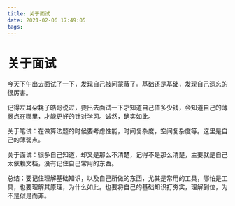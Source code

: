 ```yaml
---
title: 关于面试
date: 2021-02-06 17:49:05
tags:
---
```


# 关于面试

  今天下午出去面试了一下，发现自己被问蒙蔽了。基础还是基础，发现自己遗忘的很厉害。

记得左耳朵耗子皓哥说过，要出去面试一下才知道自己值多少钱，会知道自己的薄弱点在哪里，才能更好的针对学习。诚然，确实如此。

关于笔试：在做算法题的时候要考虑性能，时间复杂度，空间复杂度等。这里是自己的薄弱点。

关于面试：很多自己知道，却又是那么不清楚，记得不是那么清楚，主要就是自己太依赖文档，没有记住自己常用的东西。

总结：要记住理解基础知识，以及自己所做的东西，尤其是常用的工具，哪怕是工具，也要理解其原理，为什么如此。也要将自己的基础知识打夯实，理解到位，为不是似是而非。